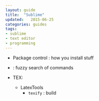 ```yaml
---
layout: guide
title:  "Sublime"
updated:   2015-06-25
categories: guides
tags:
- sublime
- text editor
- programming
---
```

* Package control : how you install stuff

* <ctrl><shift><p> : fuzzy search of commands

* TEX:
    * LatexTools
        * `texify` : build
